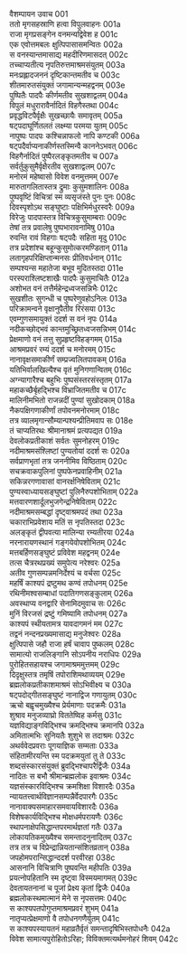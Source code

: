 वैशम्पायन उवाच	001  
ततो मृगसहस्राणि हत्वा विपुलवाहनः	001a  
राजा मृगप्रसङ्गेन वनमन्यद्विवेश ह	001c  
एक एवोत्तमबलः क्षुत्पिपासासमन्वितः	002a  
स वनस्यान्तमासाद्य महदीरिणमासदत्	002c  
तच्चाप्यतीत्य नृपतिरुत्तमाश्रमसंयुतम्	003a  
मनःप्रह्लादजननं दृष्टिकान्तमतीव च	003c  
शीतमारुतसंयुक्तं जगामान्यन्महद्वनम्	003e  
पुष्पितैः पादपैः कीर्णमतीव सुखशाद्वलम्	004a  
विपुलं मधुरारावैर्नादितं विहगैस्तथा	004c  
प्रवृद्धविटपैर्वृक्षैः सुखच्छायैः समावृतम्	005a  
षट्पदाघूर्णितलतं लक्ष्म्या परमया युतम्	005c  
नापुष्पः पादपः कश्चिन्नाफलो नापि कण्टकी	006a  
षट्पदैर्वाप्यनाकीर्णस्तस्मिन्वै काननेऽभवत्	006c  
विहगैर्नादितं पुष्पैरलङ्कृतमतीव च	007a  
सर्वर्तुकुसुमैर्वृक्षैरतीव सुखशाद्वलम्	007c  
मनोरमं महेष्वासो विवेश वनमुत्तमम्	007e  
मारुतागलितास्तत्र द्रुमाः कुसुमशालिनः	008a  
पुष्पवृष्टिं विचित्रां स्म व्यसृजंस्ते पुनः पुनः	008c  
दिवस्पृशोऽथ सङ्घुष्टाः पक्षिभिर्मधुरस्वरैः	009a  
विरेजुः पादपास्तत्र विचित्रकुसुमाम्बराः	009c  
तेषां तत्र प्रवालेषु पुष्पभारावनामिषु	010a  
रुवन्ति रावं विहगाः षट्पदैः सहिता मृदु	010c  
तत्र प्रदेशांश्च बहून्कुसुमोत्करमण्डितान्	011a  
लतागृहपरिक्षिप्तान्मनसः प्रीतिवर्धनान्	011c  
सम्पश्यन्स महातेजा बभूव मुदितस्तदा	011e  
परस्पराश्लिष्टशाखैः पादपैः कुसुमाचितैः	012a  
अशोभत वनं तत्तैर्महेन्द्रध्वजसन्निभैः	012c  
सुखशीतः सुगन्धी च पुष्परेणुवहोऽनिलः	013a  
परिक्रामन्वने वृक्षानुपैतीव रिरंसया	013c  
एवम्गुणसमायुक्तं ददर्श स वनं नृपः	014a  
नदीकच्छोद्भवं कान्तमुच्छ्रितध्वजसन्निभम्	014c  
प्रेक्षमाणो वनं तत्तु सुप्रहृष्टविहङ्गमम्	015a  
आश्रमप्रवरं रम्यं ददर्श च मनोरमम्	015c  
नानावृक्षसमाकीर्णं सम्प्रज्वलितपावकम्	016a  
यतिभिर्वालखिल्यैश्च वृतं मुनिगणान्वितम्	016c  
अग्न्यागारैश्च बहुभिः पुष्पसंस्तरसंस्तृतम्	017a  
महाकच्छैर्बृहद्भिश्च विभ्राजितमतीव च	017c  
मालिनीमभितो राजन्नदीं पुण्यां सुखोदकाम्	018a  
नैकपक्षिगणाकीर्णां तपोवनमनोरमाम्	018c  
तत्र व्यालमृगान्सौम्यान्पश्यन्प्रीतिमवाप सः	018e  
तं चाप्यतिरथः श्रीमानाश्रमं प्रत्यपद्यत	019a  
देवलोकप्रतीकाशं सर्वतः सुमनोहरम्	019c  
नदीमाश्रमसंश्लिष्टां पुण्यतोयां ददर्श सः	020a  
सर्वप्राणभृतां तत्र जननीमिव विष्ठिताम्	020c  
सचक्रवाकपुलिनां पुष्पफेनप्रवाहिनीम्	021a  
सकिन्नरगणावासां वानरर्क्षनिषेविताम्	021c  
पुण्यस्वाध्यायसङ्घुष्टां पुलिनैरुपशोभिताम्	022a  
मत्तवारणशार्दूलभुजगेन्द्रनिषेविताम्	022c  
नदीमाश्रमसम्बद्धां दृष्ट्वाश्रमपदं तथा	023a  
चकाराभिप्रवेशाय मतिं स नृपतिस्तदा	023c  
अलङ्कृतं द्वीपवत्या मालिन्या रम्यतीरया	024a  
नरनारायणस्थानं गङ्गयेवोपशोभितम्	024c  
मत्तबर्हिणसङ्घुष्टं प्रविवेश महद्वनम्	024e  
तत्स चैत्ररथप्रख्यं समुपेत्य नरेश्वरः	025a  
अतीव गुणसम्पन्नमनिर्देश्यं च वर्चसा	025c  
महर्षिं काश्यपं द्रष्टुमथ कण्वं तपोधनम्	025e  
रथिनीमश्वसम्बाधां पदातिगणसङ्कुलाम्	026a  
अवस्थाप्य वनद्वारि सेनामिदमुवाच सः	026c  
मुनिं विरजसं द्रष्टुं गमिष्यामि तपोधनम्	027a  
काश्यपं स्थीयतामत्र यावदागमनं मम	027c  
तद्वनं नन्दनप्रख्यमासाद्य मनुजेश्वरः	028a  
क्षुत्पिपासे जहौ राजा हर्षं चावाप पुष्कलम्	028c  
सामात्यो राजलिङ्गानि सोऽपनीय नराधिपः	029a  
पुरोहितसहायश्च जगामाश्रममुत्तमम्	029c  
दिदृक्षुस्तत्र तमृषिं तपोराशिमथाव्ययम्	029e  
ब्रह्मलोकप्रतीकाशमाश्रमं सोऽभिवीक्ष्य च	030a  
षट्पदोद्गीतसङ्घुष्टं नानाद्विज गणायुतम्	030c  
ऋचो बह्वृचमुख्यैश्च प्रेर्यमाणाः पदक्रमैः	031a  
शुश्राव मनुजव्याघ्रो विततेष्विह कर्मसु	031c  
यज्ञविद्याङ्गविद्भिश्च क्रमद्भिश्च क्रमानपि	032a  
अमितात्मभिः सुनियतैः शुशुभे स तदाश्रमः	032c  
अथर्ववेदप्रवराः पूगयाज्ञिक सम्मताः	033a  
संहितामीरयन्ति स्म पदक्रमयुतां तु ते	033c  
शब्दसंस्कारसंयुक्तं ब्रुवद्भिश्चापरैर्द्विजैः	034a  
नादितः स बभौ श्रीमान्ब्रह्मलोक इवाश्रमः	034c  
यज्ञसंस्कारविद्भिश्च क्रमशिक्षा विशारदैः	035a  
न्यायतत्त्वार्थविज्ञानसम्पन्नैर्वेदपारगैः	035c  
नानावाक्यसमाहारसमवायविशारदैः	036a  
विशेषकार्यविद्भिश्च मोक्षधर्मपरायणैः	036c  
स्थापनाक्षेपसिद्धान्तपरमार्थज्ञतां गतैः	037a  
लोकायतिकमुख्यैश्च समन्तादनुनादितम्	037c  
तत्र तत्र च विप्रेन्द्रान्नियतान्संशितव्रतान्	038a  
जपहोमपरान्सिद्धान्ददर्श परवीरहा	038c  
आसनानि विचित्राणि पुष्पवन्ति महीपतिः	039a  
प्रयत्नोपहितानि स्म दृष्ट्वा विस्मयमागमत्	039c  
देवतायतनानां च पूजां प्रेक्ष्य कृतां द्विजैः	040a  
ब्रह्मलोकस्थमात्मानं मेने स नृपसत्तमः	040c  
स काश्यपतपोगुप्तमाश्रमप्रवरं शुभम्	041a  
नातृप्यत्प्रेक्षमाणो वै तपोधनगणैर्युतम्	041c  
स काश्यपस्यायतनं महाव्रतैर्वृतं समन्तादृषिभिस्तपोधनैः	042a  
विवेश सामात्यपुरोहितोऽरिहा; विविक्तमत्यर्थमनोहरं शिवम्	042c  
